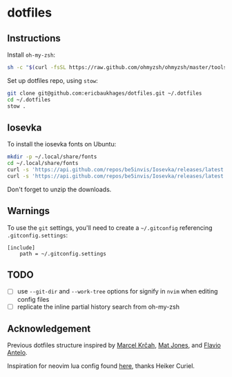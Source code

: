 # dotfiles

## Instructions

Install `oh-my-zsh`:

```bash
sh -c "$(curl -fsSL https://raw.github.com/ohmyzsh/ohmyzsh/master/tools/install.sh)"
```

Set up dotfiles repo, using `stow`:

```bash
git clone git@github.com:ericbaukhages/dotfiles.git ~/.dotfiles
cd ~/.dotfiles
stow .
```

## Iosevka

To install the iosevka fonts on Ubuntu:

```bash
mkdir -p ~/.local/share/fonts
cd ~/.local/share/fonts
curl -s 'https://api.github.com/repos/be5invis/Iosevka/releases/latest' | jq -r ".assets[] | .browser_download_url" | grep PkgTTF-IosevkaTerm- | xargs -n 1 curl -L -O --fail --show-error
curl -s 'https://api.github.com/repos/be5invis/Iosevka/releases/latest' | jq -r ".assets[] | .browser_download_url" | grep PkgTTF-Iosevka- | xargs -n 1 curl -L -O --fail --show-error
```
Don't forget to unzip the downloads.

## Warnings

To use the `git` settings, you'll need to create a `~/.gitconfig` referencing `.gitconfig.settings`:
```
[include]
	path = ~/.gitconfig.settings
```

## TODO

- [ ] use `--git-dir` and `--work-tree` options for signify in `nvim` when editing config files
- [ ] replicate the inline partial history search from oh-my-zsh

## Acknowledgement

Previous dotfiles structure inspired by [Marcel Krčah](https://marcel.is/managing-dotfiles-with-git-bare-repo/), [Mat Jones](https://github.com/mrjones2014/dotfiles), and [Flavio Antelo](https://antelo.medium.com/how-to-manage-your-dotfiles-with-git-f7aeed8adf8b).

Inspiration for neovim lua config found [here](https://vonheikemen.github.io/devlog/tools/build-your-first-lua-config-for-neovim/), thanks Heiker Curiel.
